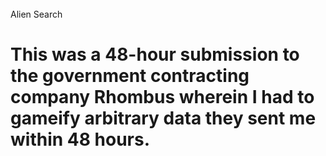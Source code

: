 
<br>
Alien Search
</br>

# This was a 48-hour submission to the government contracting company Rhombus wherein I had to gameify arbitrary data they sent me within 48 hours.
